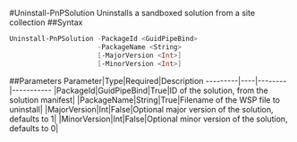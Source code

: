 #Uninstall-PnPSolution
Uninstalls a sandboxed solution from a site collection
##Syntax
```powershell
Uninstall-PnPSolution -PackageId <GuidPipeBind>
                      -PackageName <String>
                      [-MajorVersion <Int>]
                      [-MinorVersion <Int>]
```


##Parameters
Parameter|Type|Required|Description
---------|----|--------|-----------
|PackageId|GuidPipeBind|True|ID of the solution, from the solution manifest|
|PackageName|String|True|Filename of the WSP file to uninstall|
|MajorVersion|Int|False|Optional major version of the solution, defaults to 1|
|MinorVersion|Int|False|Optional minor version of the solution, defaults to 0|
